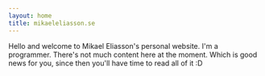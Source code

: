 ```yaml
---
layout: home
title: mikaeleliasson.se
---
```

Hello and welcome to Mikael Eliasson's personal website. I'm a programmer. There's not much content here at the moment. Which is good news for you, since then you'll have time to read all of it :D
